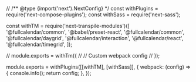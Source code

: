 // /** @type {import('next').NextConfig} */
const withPlugins = require('next-compose-plugins');
const withSass = require('next-sass');

const withTM = require('next-transpile-modules')([
  '@fullcalendar/common',
  '@babel/preset-react',
  '@fullcalendar/common',
  '@fullcalendar/daygrid',
  '@fullcalendar/interaction',
  '@fullcalendar/react',
  '@fullcalendar/timegrid',
]);

// module.exports = withTm({
//   // Custom webpack config
// });

module.exports = withPlugins([[withTM], [withSass]], {
  webpack: (config) => {
    console.info();
    return config;
  },
});
